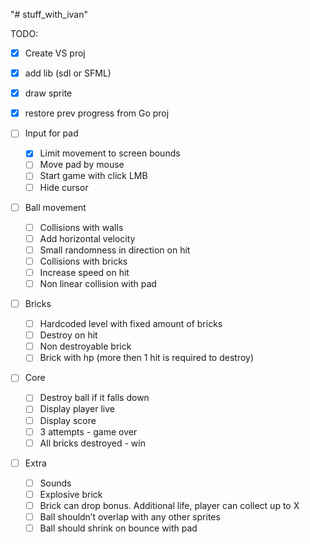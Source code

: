 "# stuff_with_ivan"




TODO:

- [x] Create VS proj
- [x] add lib (sdl or SFML)
- [x] draw sprite
- [x] restore prev progress from Go proj


- [ ] Input for pad
    - [x] Limit movement to screen bounds
    - [ ] Move pad by mouse
    - [ ] Start game with click LMB
    - [ ] Hide cursor
- [ ] Ball movement
    - [ ] Collisions with walls
    - [ ] Add horizontal velocity
    - [ ] Small randomness in direction on hit
    - [ ] Collisions with bricks
    - [ ] Increase speed on hit
    - [ ] Non linear collision with pad
- [ ] Bricks
    - [ ] Hardcoded level with fixed amount of bricks
    - [ ] Destroy on hit
    - [ ] Non destroyable brick
    - [ ] Brick with hp (more then 1 hit is required to destroy)
- [ ] Core
    - [ ] Destroy ball if it falls down 
    - [ ] Display player live
    - [ ] Display score
    - [ ] 3 attempts - game over
    - [ ] All bricks destroyed - win
- [ ] Extra
    - [ ] Sounds
    - [ ] Explosive brick
    - [ ] Brick can drop bonus. Additional life, player can collect up to X
    - [ ] Ball shouldn’t overlap with any other sprites
    - [ ] Ball should shrink on bounce with pad
